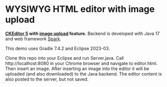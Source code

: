 # WYSIWYG HTML editor with image upload

**[CKEditor 5](https://ckeditor.com/) with [image upload](https://ckeditor.com/docs/ckeditor5/latest/framework/deep-dive/upload-adapter.html#the-complete-implementation)
feature.** Backend is developed with Java 17 and web framework [Spark](https://sparkjava.com).

This demo uses Gradle 7.4.2 and Eclipse 2023-03.

Clone this repo into your Eclipse and run Server.java. Call http://localhost:8080 in your Chrome browser and navigate to editor.html. Then insert an image. After inserting
an image into the editor it will be uploaded (and also downloaded) to the Java backend. The editor content is also posted to the server, but not saved.
